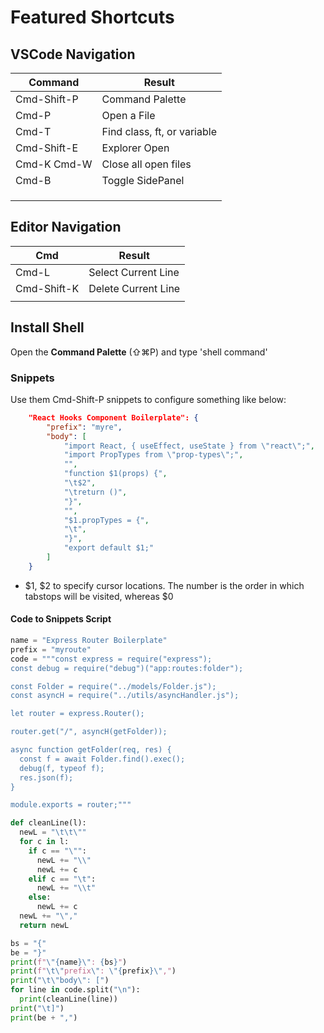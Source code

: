 # Featured Shortcuts

## VSCode Navigation

| Command     | Result                      |
| ----------- | --------------------------- |
| Cmd-Shift-P | Command Palette             |
| Cmd-P       | Open a File                 |
| Cmd-T       | Find class, ft, or variable |
| Cmd-Shift-E | Explorer Open               |
| Cmd-K Cmd-W | Close all open files        |
| Cmd-B       | Toggle SidePanel            |
|             |                             |
|             |                             |
|             |                             |

## Editor Navigation

| Cmd         | Result              |
| ----------- | ------------------- |
| Cmd-L       | Select Current Line |
| Cmd-Shift-K | Delete Current Line |
|             |                     |

## Install Shell

Open the **Command Palette** (⇧⌘P) and type 'shell command'

### Snippets

Use them Cmd-Shift-P snippets to configure something like below:

```json
	"React Hooks Component Boilerplate": {
		"prefix": "myre",
		"body": [
			"import React, { useEffect, useState } from \"react\";",
			"import PropTypes from \"prop-types\";",
			"",
			"function $1(props) {",
			"\t$2",
			"\treturn ()",
			"}",
			"",
			"$1.propTypes = {",
			"\t",
			"}",
			"export default $1;"
		]
	}
```

- \$1, \$2 to specify cursor locations. The number is the order in which tabstops will be visited, whereas \$0 

#### Code to Snippets Script

```python
name = "Express Router Boilerplate"
prefix = "myroute"
code = """const express = require("express");
const debug = require("debug")("app:routes:folder");

const Folder = require("../models/Folder.js");
const asyncH = require("../utils/asyncHandler.js");

let router = express.Router();

router.get("/", asyncH(getFolder));

async function getFolder(req, res) {
  const f = await Folder.find().exec();
  debug(f, typeof f);
  res.json(f);
}

module.exports = router;"""

def cleanLine(l):
  newL = "\t\t\""
  for c in l:
    if c == "\"":
      newL += "\\"
      newL += c
    elif c == "\t":
      newL += "\\t"
    else:
      newL += c
  newL += "\","
  return newL

bs = "{"
be = "}"
print(f"\"{name}\": {bs}")
print(f"\t\"prefix\": \"{prefix}\",")
print("\t\"body\": [")
for line in code.split("\n"):
  print(cleanLine(line))
print("\t]")
print(be + ",")
```

